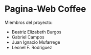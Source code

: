 # Pagina-Web Coffee

Miembros del proyecto:

- Beatriz Elizabeth Burgos
- Gabriel Campos
- Juan Ignacio Mufarrege
- Leonel F. Rodriguez
